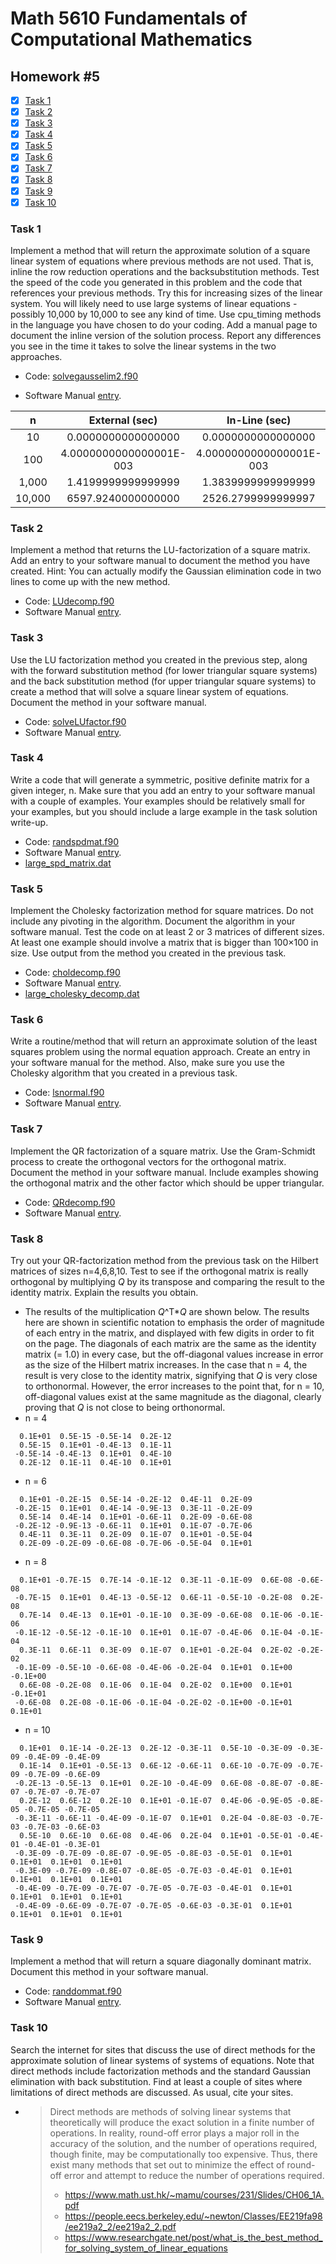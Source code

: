 # Math 5610 Fundamentals of Computational Mathematics

## Homework #5

- [x] [Task 1](#task-1)
- [x] [Task 2](#task-2)
- [x] [Task 3](#task-3)
- [x] [Task 4](#task-4)
- [x] [Task 5](#task-5)
- [x] [Task 6](#task-6)
- [x] [Task 7](#task-7)
- [x] [Task 8](#task-8)
- [x] [Task 9](#task-9)
- [x] [Task 10](#task-10)

### Task 1
Implement a method that will return the approximate solution of a square linear system of equations where previous methods are not used. That is, inline the row reduction operations and the backsubstitution methods. Test the speed of the code you generated in this problem and the code that references your previous methods. Try this for increasing sizes of the linear system. You will likely need to use large systems of linear equations - possibly 10,000 by 10,000 to see any kind of time. Use cpu_timing methods in the language you have chosen to do your coding. Add a manual page to document the inline version of the solution process. Report any differences you see in the time it takes to solve the linear systems in the two approaches.
- Code: [solvegausselim2.f90](solvegausselim2.f90)

- Software Manual [entry](Software_Manual/solvegausselim2.md).



|   n    |     External (sec)      |      In-Line (sec)      |
| :----: | :---------------------: | :---------------------: |
|   10   |   0.0000000000000000    |   0.0000000000000000    |
|  100   | 4.0000000000000001E-003 | 4.0000000000000001E-003 |
| 1,000  |   1.4199999999999999    |   1.3839999999999999    |
| 10,000 |   6597.9240000000000    |   2526.2799999999997    |

  

### Task 2
Implement a method that returns the LU-factorization of a square matrix. Add an entry to your software manual to document the method you have created. Hint: You can actually modify the Gaussian elimination code in two lines to come up with the new method.
- Code: [LUdecomp.f90](LUdecomp.f90)
- Software Manual [entry](Software_Manual/LUdecomp.md).

### Task 3
Use the LU factorization method you created in the previous step, along with the forward substitution method (for lower triangular square systems) and the back substitution method (for upper triangular square systems) to create a method that will solve a square linear system of equations. Document the method in your software manual.
- Code: [solveLUfactor.f90](solveLUfactor.f90)
- Software Manual [entry](Software_Manual/solveLUfactor.md).

### Task 4
Write a code that will generate a symmetric, positive definite matrix for a given integer, n. Make sure that you add an entry to your software manual with a couple of examples. Your examples should be relatively small for your examples, but you should include a large example in the task solution write-up.
- Code: [randspdmat.f90](randspdmat.f90)
- Software Manual [entry](Software_Manual/randspdmat.md).
- [large_spd_matrix.dat](large_spd_matrix.dat)

### Task 5
Implement the Cholesky factorization method for square matrices. Do not include any pivoting in the algorithm. Document the algorithm in your software manual. Test the code on at least 2 or 3 matrices of different sizes. At least one example should involve a matrix that is bigger than 100×100 in size. Use output from the method you created in the previous task.
- Code: [choldecomp.f90](choldecomp.f90)
- Software Manual [entry](Software_Manual/choldecomp.md).
- [large_cholesky_decomp.dat](large_cholesky_decomp.dat)

### Task 6
Write a routine/method that will return an approximate solution of the least squares problem using the normal equation approach. Create an entry in your software manual for the method. Also, make sure you use the Cholesky algorithm that you created in a previous task.
- Code: [lsnormal.f90](lsnormal.f90)
- Software Manual [entry](Software_Manual/lsnormal.md).

### Task 7
Implement the QR factorization of a square matrix. Use the Gram-Schmidt process to create the orthogonal vectors for the orthogonal matrix. Document the method in your software manual. Include examples showing the orthogonal matrix and the other factor which should be upper triangular.
- Code: [QRdecomp.f90](QRdecomp.f90)
- Software Manual [entry](Software_Manual/QRdecomp.md).

### Task 8
Try out your QR-factorization method from the previous task on the Hilbert matrices of sizes n=4,6,8,10. Test to see if the orthogonal matrix is really orthogonal by multiplying _Q_ by its transpose and comparing the result to the identity matrix. Explain the results you obtain.
- The results of the multiplication _Q_^T*_Q_ are shown below. The results here are shown in scientific notation to emphasis the order of magnitude of each entry in the matrix, and displayed with few digits in order to fit on the page. The diagonals of each matrix are the same as the identity matrix (= 1.0) in every case, but the off-diagonal values increase in error as the size of the Hilbert matrix increases. In the case that n = 4, the result is very close to the identity matrix, signifying that _Q_ is very close to orthonormal.  However, the error increases to the point that, for n = 10, off-diagonal values exist at the same magnitude as the diagonal, clearly proving that _Q_ is not close to being orthonormal.
- n = 4
```
  0.1E+01  0.5E-15 -0.5E-14  0.2E-12
  0.5E-15  0.1E+01 -0.4E-13  0.1E-11
 -0.5E-14 -0.4E-13  0.1E+01  0.4E-10
  0.2E-12  0.1E-11  0.4E-10  0.1E+01
```

- n = 6
```
  0.1E+01 -0.2E-15  0.5E-14 -0.2E-12  0.4E-11  0.2E-09
 -0.2E-15  0.1E+01  0.4E-14 -0.9E-13  0.3E-11 -0.2E-09
  0.5E-14  0.4E-14  0.1E+01 -0.6E-11  0.2E-09 -0.6E-08
 -0.2E-12 -0.9E-13 -0.6E-11  0.1E+01  0.1E-07 -0.7E-06
  0.4E-11  0.3E-11  0.2E-09  0.1E-07  0.1E+01 -0.5E-04
  0.2E-09 -0.2E-09 -0.6E-08 -0.7E-06 -0.5E-04  0.1E+01
```

- n = 8
```
  0.1E+01 -0.7E-15  0.7E-14 -0.1E-12  0.3E-11 -0.1E-09  0.6E-08 -0.6E-08
 -0.7E-15  0.1E+01  0.4E-13 -0.5E-12  0.6E-11 -0.5E-10 -0.2E-08  0.2E-08
  0.7E-14  0.4E-13  0.1E+01 -0.1E-10  0.3E-09 -0.6E-08  0.1E-06 -0.1E-06
 -0.1E-12 -0.5E-12 -0.1E-10  0.1E+01  0.1E-07 -0.4E-06  0.1E-04 -0.1E-04
  0.3E-11  0.6E-11  0.3E-09  0.1E-07  0.1E+01 -0.2E-04  0.2E-02 -0.2E-02
 -0.1E-09 -0.5E-10 -0.6E-08 -0.4E-06 -0.2E-04  0.1E+01  0.1E+00 -0.1E+00
  0.6E-08 -0.2E-08  0.1E-06  0.1E-04  0.2E-02  0.1E+00  0.1E+01 -0.1E+01
 -0.6E-08  0.2E-08 -0.1E-06 -0.1E-04 -0.2E-02 -0.1E+00 -0.1E+01  0.1E+01
```

- n = 10
```
  0.1E+01  0.1E-14 -0.2E-13  0.2E-12 -0.3E-11  0.5E-10 -0.3E-09 -0.3E-09 -0.4E-09 -0.4E-09
  0.1E-14  0.1E+01 -0.5E-13  0.6E-12 -0.6E-11  0.6E-10 -0.7E-09 -0.7E-09 -0.7E-09 -0.6E-09
 -0.2E-13 -0.5E-13  0.1E+01  0.2E-10 -0.4E-09  0.6E-08 -0.8E-07 -0.8E-07 -0.7E-07 -0.7E-07
  0.2E-12  0.6E-12  0.2E-10  0.1E+01 -0.1E-07  0.4E-06 -0.9E-05 -0.8E-05 -0.7E-05 -0.7E-05
 -0.3E-11 -0.6E-11 -0.4E-09 -0.1E-07  0.1E+01  0.2E-04 -0.8E-03 -0.7E-03 -0.7E-03 -0.6E-03
  0.5E-10  0.6E-10  0.6E-08  0.4E-06  0.2E-04  0.1E+01 -0.5E-01 -0.4E-01 -0.4E-01 -0.3E-01
 -0.3E-09 -0.7E-09 -0.8E-07 -0.9E-05 -0.8E-03 -0.5E-01  0.1E+01  0.1E+01  0.1E+01  0.1E+01
 -0.3E-09 -0.7E-09 -0.8E-07 -0.8E-05 -0.7E-03 -0.4E-01  0.1E+01  0.1E+01  0.1E+01  0.1E+01
 -0.4E-09 -0.7E-09 -0.7E-07 -0.7E-05 -0.7E-03 -0.4E-01  0.1E+01  0.1E+01  0.1E+01  0.1E+01
 -0.4E-09 -0.6E-09 -0.7E-07 -0.7E-05 -0.6E-03 -0.3E-01  0.1E+01  0.1E+01  0.1E+01  0.1E+01
```


### Task 9
Implement a method that will return a square diagonally dominant matrix. Document this method in your software manual.
- Code: [randdommat.f90](randdommat.f90)
- Software Manual [entry](Software_Manual/randdommat.md).

### Task 10
Search the internet for sites that discuss the use of direct methods for the approximate solution of linear systems of systems of equations. Note that direct methods include factorization methods and the standard Gaussian elimination with back substitution. Find at least a couple of sites where limitations of direct methods are discussed. As usual, cite your sites.

- > Direct methods are methods of solving linear systems that theoretically will produce the exact solution in a finite number of operations. In reality, round-off error plays a major roll in the accuracy of the solution, and the number of operations required, though finite, may be computationally too expensive. Thus, there exist many methods that set out to minimize the effect of round-off error and attempt to reduce the number of operations required. 
  >
  > - https://www.math.ust.hk/~mamu/courses/231/Slides/CH06_1A.pdf
  > - https://people.eecs.berkeley.edu/~newton/Classes/EE219fa98/ee219a2_2/ee219a2_2.pdf
  > - https://www.researchgate.net/post/what_is_the_best_method_for_solving_system_of_linear_equations